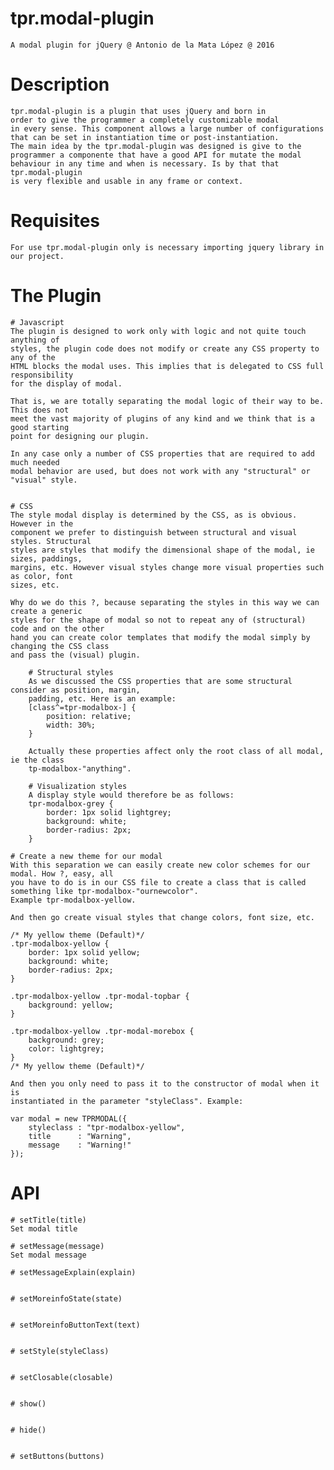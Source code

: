 # tpr.modal-plugin
	A modal plugin for jQuery @ Antonio de la Mata López @ 2016

# Description
	tpr.modal-plugin is a plugin that uses jQuery and born in 
	order to give the programmer a completely customizable modal 
	in every sense. This component allows a large number of configurations 
	that can be set in instantiation time or post-instantiation.
	The main idea by the tpr.modal-plugin was designed is give to the 
	programmer a componente that have a good API for mutate the modal 
	behaviour in any time and when is necessary. Is by that that tpr.modal-plugin 
	is very flexible and usable in any frame or context.

# Requisites
	For use tpr.modal-plugin only is necessary importing jquery library in our project.


# The Plugin
	# Javascript
	The plugin is designed to work only with logic and not quite touch anything of
	styles, the plugin code does not modify or create any CSS property to any of the 
	HTML blocks the modal uses. This implies that is delegated to CSS full responsibility 
	for the display of modal.

	That is, we are totally separating the modal logic of their way to be. This does not 
	meet the vast majority of plugins of any kind and we think that is a good starting 
	point for designing our plugin.

	In any case only a number of CSS properties that are required to add much needed 
	modal behavior are used, but does not work with any "structural" or "visual" style.


	# CSS
	The style modal display is determined by the CSS, as is obvious. However in the 
	component we prefer to distinguish between structural and visual styles. Structural 
	styles are styles that modify the dimensional shape of the modal, ie sizes, paddings, 
	margins, etc. However visual styles change more visual properties such as color, font 
	sizes, etc.

	Why do we do this ?, because separating the styles in this way we can create a generic 
	styles for the shape of modal so not to repeat any of (structural) code and on the other 
	hand you can create color templates that modify the modal simply by changing the CSS class 
	and pass the (visual) plugin.

		# Structural styles
		As we discussed the CSS properties that are some structural consider as position, margin, 
		padding, etc. Here is an example:
		[class^=tpr-modalbox-] {
			position: relative;
			width: 30%;
		}

		Actually these properties affect only the root class of all modal, ie the class 
		tp-modalbox-"anything".

		# Visualization styles
		A display style would therefore be as follows:
		tpr-modalbox-grey {
			border: 1px solid lightgrey;
			background: white;
			border-radius: 2px;
		}

	# Create a new theme for our modal
	With this separation we can easily create new color schemes for our modal. How ?, easy, all
	you have to do is in our CSS file to create a class that is called something like tpr-modalbox-"ournewcolor". 
	Example tpr-modalbox-yellow.

	And then go create visual styles that change colors, font size, etc.

	/* My yellow theme (Default)*/
	.tpr-modalbox-yellow {
		border: 1px solid yellow;
		background: white;
		border-radius: 2px;
	}

	.tpr-modalbox-yellow .tpr-modal-topbar {
		background: yellow;
	}

	.tpr-modalbox-yellow .tpr-modal-morebox {
		background: grey;
		color: lightgrey;
	}
	/* My yellow theme (Default)*/

	And then you only need to pass it to the constructor of modal when it is 
	instantiated in the parameter "styleClass". Example:

	var modal = new TPRMODAL({
		styleclass : "tpr-modalbox-yellow",
		title      : "Warning",
		message    : "Warning!"
	});

# API
	# setTitle(title) 
	Set modal title

	# setMessage(message)
	Set modal message

	# setMessageExplain(explain)


	# setMoreinfoState(state)


	# setMoreinfoButtonText(text)


	# setStyle(styleClass)


	# setClosable(closable)


	# show()


	# hide()


	# setButtons(buttons)